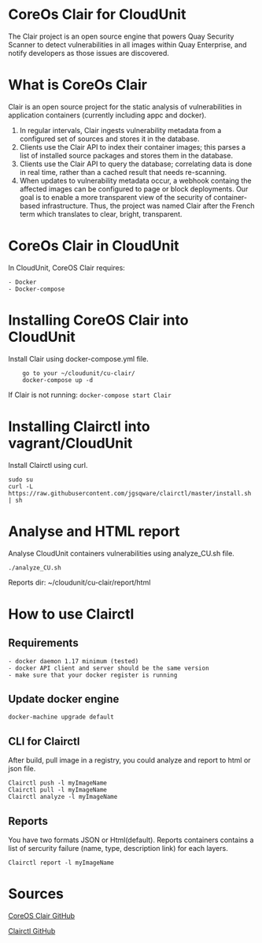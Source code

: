 # CoreOs Clair for CloudUnit
The Clair project is an open source engine that powers Quay Security Scanner to detect vulnerabilities in all images within Quay Enterprise, and notify developers as those issues are discovered.

# What is CoreOs Clair
Clair is an open source project for the static analysis of vulnerabilities in application containers (currently including appc and docker).
1. In regular intervals, Clair ingests vulnerability metadata from a configured set of sources and stores it in the database.
2. Clients use the Clair API to index their container images; this parses a list of installed source packages and stores them in the database.
3. Clients use the Clair API to query the database; correlating data is done in real time, rather than a cached result that needs re-scanning.
4. When updates to vulnerability metadata occur, a webhook containg the affected images can be configured to page or block deployments.
Our goal is to enable a more transparent view of the security of container-based infrastructure. Thus, the project was named Clair after the French term which translates to clear, bright, transparent.

# CoreOs Clair in CloudUnit

In CloudUnit, CoreOS Clair requires:

    - Docker
    - Docker-compose 

# Installing CoreOS Clair into CloudUnit

Install Clair using docker-compose.yml file.

```
    go to your ~/cloudunit/cu-clair/
    docker-compose up -d
```

If Clair is not running: `docker-compose start Clair`

# Installing Clairctl into vagrant/CloudUnit

Install Clairctl using curl.

```
sudo su 
curl -L https://raw.githubusercontent.com/jgsqware/clairctl/master/install.sh | sh
```


# Analyse and HTML report

Analyse CloudUnit containers vulnerabilities using analyze_CU.sh file.

    ./analyze_CU.sh

Reports dir: ~/cloudunit/cu-clair/report/html
 
# How to use Clairctl

## Requirements

    - docker daemon 1.17 minimum (tested)
    - docker API client and server should be the same version
    - make sure that your docker register is running

## Update docker engine 

```
docker-machine upgrade default
```

## CLI for Clairctl

After build, pull image in a registry, you could analyze and report to html or json file.

```
Clairctl push -l myImageName
Clairctl pull -l myImageName
Clairctl analyze -l myImageName
```

## Reports
You have two formats JSON or Html(default). Reports containers contains a list of sercurity failure (name, type, description link) for each layers.

```
Clairctl report -l myImageName 
```

# Sources

[CoreOS Clair GitHub](https://GitHub.com/coreos/Clair)

[Clairctl GitHub](https://GitHub.com/jgsqware/Clairctl)
